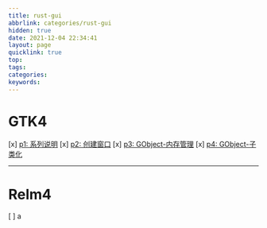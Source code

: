 ```yaml
---
title: rust-gui
abbrlink: categories/rust-gui
hidden: true
date: 2021-12-04 22:34:41
layout: page
quicklink: true
top:
tags:
categories:
keywords:
---
```


# GTK4

[x]  [p1: 系列说明](/posts/rust-gtk4/p1)
[x]  [p2: 创建窗口](/posts/rust-gtk4/p2)
[x]  [p3: GObject-内存管理](/posts/rust-gtk4/p3)
[x]  [p4: GObject-子类化](/posts/rust-gtk4/p4)

- - -

# Relm4
[ ]  a
